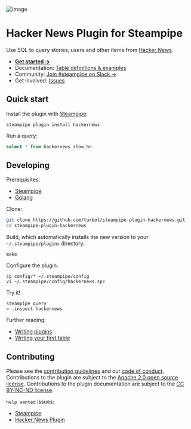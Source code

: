![image](https://hub.steampipe.io/images/plugins/turbot/hackernews-social-graphic.png)

# Hacker News Plugin for Steampipe

Use SQL to query stories, users and other items from [Hacker News](https://news.ycombinator.com).

- **[Get started →](https://hub.steampipe.io/plugins/turbot/hackernews)**
- Documentation: [Table definitions & examples](https://hub.steampipe.io/plugins/turbot/hackernews/tables)
- Community: [Join #steampipe on Slack →](https://turbot.com/community/join)
- Get involved: [Issues](https://github.com/turbot/steampipe-plugin-hackernews/issues)

## Quick start

Install the plugin with [Steampipe](https://steampipe.io):

```shell
steampipe plugin install hackernews
```

Run a query:

```sql
select * from hackernews_show_hn
```

## Developing

Prerequisites:

- [Steampipe](https://steampipe.io/downloads)
- [Golang](https://golang.org/doc/install)

Clone:

```sh
git clone https://github.com/turbot/steampipe-plugin-hackernews.git
cd steampipe-plugin-hackernews
```

Build, which automatically installs the new version to your `~/.steampipe/plugins` directory:

```
make
```

Configure the plugin:

```
cp config/* ~/.steampipe/config
vi ~/.steampipe/config/hackernews.spc
```

Try it!

```
steampipe query
> .inspect hackernews
```

Further reading:

- [Writing plugins](https://steampipe.io/docs/develop/writing-plugins)
- [Writing your first table](https://steampipe.io/docs/develop/writing-your-first-table)

## Contributing

Please see the [contribution guidelines](https://github.com/turbot/steampipe/blob/main/CONTRIBUTING.md) and our [code of conduct](https://github.com/turbot/steampipe/blob/main/CODE_OF_CONDUCT.md). Contributions to the plugin are subject to the [Apache 2.0 open source license](https://github.com/turbot/steampipe-plugin-hackernews/blob/main/LICENSE). Contributions to the plugin documentation are subject to the [CC BY-NC-ND license](https://github.com/turbot/steampipe-plugin-hackernews/blob/main/docs/LICENSE).

`help wanted` issues:

- [Steampipe](https://github.com/turbot/steampipe/labels/help%20wanted)
- [Hacker News Plugin](https://github.com/turbot/steampipe-plugin-hackernews/labels/help%20wanted)
